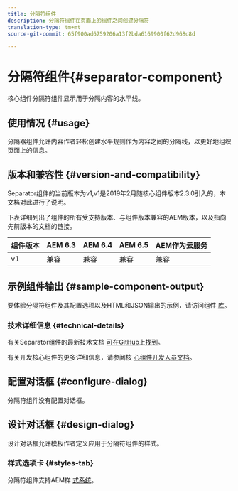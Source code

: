 ```yaml
---
title: 分隔符组件
description: 分隔符组件在页面上的组件之间创建分隔符
translation-type: tm+mt
source-git-commit: 65f900ad6759206a13f2bda6169900f62d968d8d

---
```



# 分隔符组件{#separator-component}

核心组件分隔符组件显示用于分隔内容的水平线。

## 使用情况 {#usage}

分隔器组件允许内容作者轻松创建水平规则作为内容之间的分隔线，以更好地组织页面上的信息。

## 版本和兼容性 {#version-and-compatibility}

Separator组件的当前版本为v1,v1是2019年2月随核心组件版本2.3.0引入的，本文档对此进行了说明。

下表详细列出了组件的所有受支持版本、与组件版本兼容的AEM版本，以及指向先前版本的文档的链接。

| 组件版本 | AEM 6.3 | AEM 6.4 | AEM 6.5 | AEM作为云服务 |
|---|---|---|---|---|
| v1 | 兼容 | 兼容 | 兼容 | 兼容 |

## 示例组件输出 {#sample-component-output}

要体验分隔符组件及其配置选项以及HTML和JSON输出的示例，请访问组件 [库](https://adobe.com/go/aem_cmp_library_separator)。

### 技术详细信息 {#technical-details}

有关Separator组件的最新技术文档 [可在GitHub上找到](https://adobe.com/go/aem_cmp_tech_separator_v1)。

有关开发核心组件的更多详细信息，请参阅核 [心组件开发人员文档](developing.md)。

## 配置对话框 {#configure-dialog}

分隔符组件没有配置对话框。

## 设计对话框 {#design-dialog}

设计对话框允许模板作者定义应用于分隔符组件的样式。

### 样式选项卡 {#styles-tab}

分隔符组件支持AEM样 [式系统](authoring.md#component-styling)。
